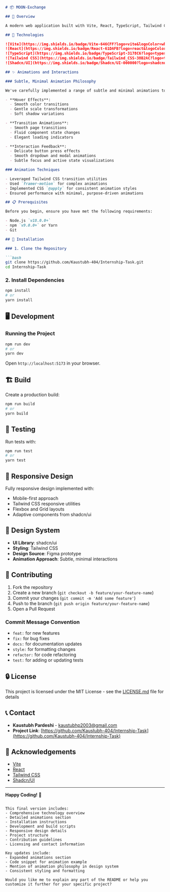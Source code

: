```markdown
# 📦 MOON-Exchange

## 🌟 Overview

A modern web application built with Vite, React, TypeScript, Tailwind CSS, and shadcn/ui, designed responsively from a Figma prototype.

## 🚀 Technologies

![Vite](https://img.shields.io/badge/Vite-646CFF?logo=vite&logoColor=white)
![React](https://img.shields.io/badge/React-61DAFB?logo=react&logoColor=black)
![TypeScript](https://img.shields.io/badge/TypeScript-3178C6?logo=typescript&logoColor=white)
![Tailwind CSS](https://img.shields.io/badge/Tailwind_CSS-38B2AC?logo=tailwind-css&logoColor=white)
![Shadcn/UI](https://img.shields.io/badge/Shadcn/UI-000000?logo=shadcnui&logoColor=white)

## ✨ Animations and Interactions

### Subtle, Minimal Animation Philosophy

We've carefully implemented a range of subtle and minimal animations to enhance user experience:

- **Hover Effects**: 
  - Smooth color transitions
  - Gentle scale transformations
  - Soft shadow variations

- **Transition Animations**:
  - Smooth page transitions
  - Fluid component state changes
  - Elegant loading indicators

- **Interaction Feedback**:
  - Delicate button press effects
  - Smooth dropdown and modal animations
  - Subtle focus and active state visualizations

### Animation Techniques

- Leveraged Tailwind CSS transition utilities
- Used `framer-motion` for complex animations
- Implemented CSS `@apply` for consistent animation styles
- Ensured performance with minimal, purpose-driven animations

## 📋 Prerequisites

Before you begin, ensure you have met the following requirements:

- Node.js `v18.0.0+`
- npm `v9.0.0+` or Yarn
- Git

## 🔧 Installation

### 1. Clone the Repository

```bash
git clone https://github.com/Kaustubh-404/Internship-Task.git
cd Internship-Task
```

### 2. Install Dependencies

```bash
npm install
# or
yarn install
```

## 🖥️ Development

### Running the Project

```bash
npm run dev
# or
yarn dev
```

Open `http://localhost:5173` in your browser.

## 🏗️ Build

Create a production build:

```bash
npm run build
# or
yarn build
```

## 🧪 Testing

Run tests with:

```bash
npm run test
# or
yarn test
```

## 📱 Responsive Design

Fully responsive design implemented with:
- Mobile-first approach
- Tailwind CSS responsive utilities
- Flexbox and Grid layouts
- Adaptive components from shadcn/ui

## 🎨 Design System

- **UI Library**: shadcn/ui
- **Styling**: Tailwind CSS
- **Design Source**: Figma prototype
- **Animation Approach**: Subtle, minimal interactions



## 🤝 Contributing

1. Fork the repository
2. Create a new branch (`git checkout -b feature/your-feature-name`)
3. Commit your changes (`git commit -m 'Add some feature'`)
4. Push to the branch (`git push origin feature/your-feature-name`)
5. Open a Pull Request

### Commit Message Convention

- `feat:` for new features
- `fix:` for bug fixes
- `docs:` for documentation updates
- `style:` for formatting changes
- `refactor:` for code refactoring
- `test:` for adding or updating tests

## 🔒 License

This project is licensed under the MIT License - see the [LICENSE.md](LICENSE.md) file for details

## 📞 Contact

- **Kaustubh Pardeshi** - [kaustubhp2003@gmail.com](mailto:kaustubhp2003@gmail.com)
- **Project Link**: [https://github.com/Kaustubh-404/Internship-Task](https://github.com/Kaustubh-404/Internship-Task)

## 🙏 Acknowledgements

- [Vite](https://vitejs.dev/)
- [React](https://reactjs.org/)
- [Tailwind CSS](https://tailwindcss.com/)
- [Shadcn/UI](https://ui.shadcn.com/)

---

**Happy Coding!** 🚀
```

This final version includes:
- Comprehensive technology overview
- Detailed animations section
- Installation instructions
- Development and build scripts
- Responsive design details
- Project structure
- Contribution guidelines
- Licensing and contact information

Key updates include:
- Expanded animations section
- Code snippet for animation example
- Mention of animation philosophy in design system
- Consistent styling and formatting

Would you like me to explain any part of the README or help you customize it further for your specific project?
